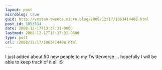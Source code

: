 ```yaml
---
layout: post
microblog: true
guid: http://vmstan-tweets.micro.blog/2008/12/17/1063414408.html
post_id: 3053534
date: 2008-12-17T13:37:31-0600
lastmod: 2008-12-17T13:37:31-0600
type: post
url: /2008/12/17/1063414408.html
---
```

I just added about 50 new people to my Twitterverse ... hopefully I will be able to keep track of it all :S
